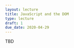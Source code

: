 ```yaml
---
layout: lecture
title: JavaScript and the DOM
type: lecture
draft: 1
due_date: 2020-04-29
---
```


TBD